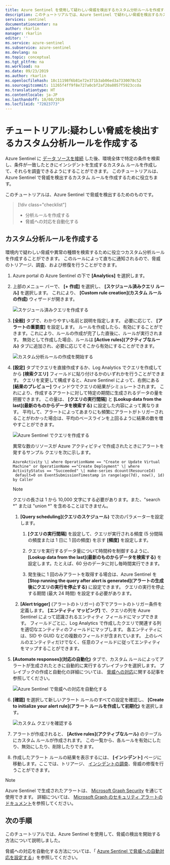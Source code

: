 ```yaml
---
title: Azure Sentinel を使用して疑わしい脅威を検出するカスタム分析ルールを作成する | Microsoft Docs
description: このチュートリアルでは、Azure Sentinel で疑わしい脅威を検出するカスタム分析ルールを作成する方法について説明します。
services: sentinel
documentationcenter: na
author: rkarlin
manager: rkarlin
editor: ''
ms.service: azure-sentinel
ms.subservice: azure-sentinel
ms.devlang: na
ms.topic: conceptual
ms.tgt_pltfrm: na
ms.workload: na
ms.date: 09/23/2019
ms.author: rkarlin
ms.openlocfilehash: 18c11198f6b81e72e371b3ab06ed3a7330078c52
ms.sourcegitcommit: 11265f4ff9f8e727a0cbf2af20a8057f5923ccda
ms.translationtype: HT
ms.contentlocale: ja-JP
ms.lasthandoff: 10/08/2019
ms.locfileid: "72023773"
---
```

# <a name="tutorial-create-custom-analytic-rules-to-detect-suspicious-threats"></a>チュートリアル:疑わしい脅威を検出するカスタム分析ルールを作成する

Azure Sentinel に [データ ソースを接続](quickstart-onboard.md) した後、環境全体で特定の条件を検索し、条件が一致したときにインシデントを生成するカスタム ルールを作成して、それらを調査できるようにすることができます。 このチュートリアルは、Azure Sentinel で脅威を検出するカスタム ルールを作成するために役立ちます。

このチュートリアルは、Azure Sentinel で脅威を検出するためのものです。
> [!div class="checklist"]
> * 分析ルールを作成する
> * 脅威への対応を自動化する

## <a name="create-custom-analytic-rules"></a>カスタム分析ルールを作成する

環境内で疑わしい脅威や異常の種類を検索するために役立つカスタム分析ルールを作成することができます。 このルールによって直ちに通知されるので、脅威のトリアージ、調査、および修復を行うことができます。

1. Azure portal の Azure Sentinel の下で **[Analytics]** を選択します。

1. 上部のメニュー バーで、 **[+ 作成]** を選択し、 **[スケジュール済みクエリ ルール]** を選択します。 これにより、 **[Custom rule creation]\(カスタム ルールの作成\)** ウィザードが開きます。

    ![スケジュール済みクエリを作成する](media/tutorial-detect-threats-custom/create-scheduled-query.png)

1. **[全般]** タブで、わかりやすい名前と説明を指定します。 必要に応じて、 **[アラートの重要度]** を設定します。 ルールを作成したら、有効にすることができます。これにより、ルールの作成が完了した直後に、ルールが実行されます。 無効として作成した場合、ルールは **[Active rules]\(アクティブなルール\)** タブに追加され、必要に応じてそこから有効にすることができます。

    ![カスタム分析ルールの作成を開始する](media/tutorial-detect-threats-custom/general-tab.png)

1. **[設定]** タブでクエリを直接作成するか、Log Analytics でクエリを作成してから **[検索クエリ]** フィールドに貼り付けるかのいずれかを行うことができます。 クエリを変更して構成すると、Azure Sentinel によって、右側にある **[結果のプレビュー]** ウィンドウでクエリの結果がシミュレートされます。 これにより、作成するアラートに対して特定の期間に生成されるデータの量を把握できます。 この量は、 **[クエリの実行間隔]** と **[Lookup data from the last]\(最新のものからデータを検索する\)** に設定した内容によって異なります。 平均して、アラートによってあまりにも頻繁にアラートがトリガーされることがわかった場合は、平均のベースラインを上回るように結果の数を増やすことができます。

   ![Azure Sentinel でクエリを作成する](media/tutorial-detect-threats-custom/settings-tab.png)

   異常な数のリソースが Azure アクティビティで作成されたときにアラートを発するサンプル クエリを次に示します。

    `AzureActivity
    \| where OperationName == "Create or Update Virtual Machine" or OperationName =="Create Deployment"
    \| where ActivityStatus == "Succeeded"
    \| make-series dcount(ResourceId)  default=0 on EventSubmissionTimestamp in range(ago(7d), now(), 1d) by Caller`

   > [!NOTE]
   > クエリの長さは 1 から 10,000 文字にする必要があります。また、"search \*" または "union \*" を含めることはできません。

    1. **[Query scheduling]\(クエリのスケジュール\)** で次のパラメーターを設定します。

        1.  **[クエリの実行間隔]** を設定して、クエリが実行される頻度 (5 分間隔の頻度または 1 日に 1 回の頻度) を示す **[頻度]** を設定します。

        1.  クエリを実行するデータ量について時間枠を制御するように、 **[Lookup data from the last]\(最新のものからデータを検索する\)** を設定します。たとえば、60 分のデータに対し毎時間実行できます。

        1. 発生後に 1 回のみアラートを取得する場合は、Azure Sentinel を **[Stop running the query after alert is generated]\(アラートの生成後にクエリの実行を停止する\)** に設定できます。 クエリの実行を停止する期間 (最大 24 時間) を設定する必要があります。

    1. **[Alert trigger]** (アラートのトリガー) の下でアラートのトリガー条件を定義します。 **[エンティティ マッピング]** で、クエリの列を Azure Sentinel によって認識されるエンティティ フィールドにマップできます。 フィールドごとに、Log Analytics で作成したクエリで関連する列を適切なエンティティのフィールドにマップします。 各エンティティには、SID や GUID などの複数のフィールドが含まれています。 上のレベルのエンティティだけでなく、任意のフィールドに従ってエンティティをマップすることができます。

1.  **[Automate responses]\(対応の自動化\)** タブで、カスタム ルールによってアラートが生成されたときに自動的に実行するプレイブックを選択します。 プレイブックの作成と自動化の詳細については、 [脅威への対応](tutorial-respond-threats-playbook.md)に関する記事を参照してください。

    ![Azure Sentinel で脅威への対応を自動化する](media/tutorial-detect-threats-custom/response-automation-custom.png)

1. **[確認]** を選択して新しいアラート ルールのすべての設定を確認し、 **[Create to initialize your alert rule]\(アラート ルールを作成して初期化\)** を選択します。

   ![カスタム クエリを確認する](media/tutorial-detect-threats-custom/review-tab.png)

1.  アラートが作成されると、 **[Active rules]\(アクティブなルール\)** のテーブルにカスタム ルールが作成されます。 この一覧から、各ルールを有効にしたり、無効にしたり、削除したりできます。

1.  作成したアラート ルールの結果を表示するには、 **[インシデント]** ページに移動します。ここでは、トリアージ、 [インシデントの調査](tutorial-investigate-cases.md)、脅威の修復を行うことができます。


> [!NOTE]
> Azure Sentinel で生成されたアラートは、 [Microsoft Graph Security](https://aka.ms/securitygraphdocs) を通じて使用できます。 詳細については、 [Microsoft Graph のセキュリティ アラートのドキュメント](https://aka.ms/graphsecurityreferencebetadocs)を参照してください。

## <a name="next-steps"></a>次の手順

このチュートリアルでは、Azure Sentinel を使用して、脅威の検出を開始する方法について説明しました。

脅威への対応を自動化する方法については、「 [Azure Sentinel で脅威への自動対応を設定する](tutorial-respond-threats-playbook.md)」を参照してください。

